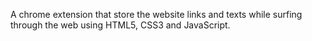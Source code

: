 A chrome extension that store the website links and texts while surfing through the web using HTML5, CSS3 and JavaScript.
